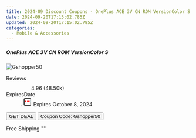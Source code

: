 ```yaml
---
title: 2024-09 Discount Coupons - OnePlus ACE 3V CN ROM VersionColor S | Gshopper
date: 2024-09-20T17:15:02.785Z
updated: 2024-09-20T17:15:02.785Z
categories:
  - Mobile & Accessories
---
```



<div class="max-w-4xl mx-auto grid grid-cols-1 lg:max-w-5xl lg:gap-x-20 lg:grid-cols-2">
  <div class="relative p-3 col-start-1 row-start-1 flex flex-col-reverse rounded-lg bg-gradient-to-t from-black/75 via-black/0 sm:bg-none sm:row-start-2 sm:p-0 lg:row-start-1">
    <h5 class="mt-1 text-lg font-semibold text-white sm:text-slate-900 md:text-2xl dark:sm:text-white">OnePlus ACE 3V CN ROM VersionColor S</h5>
  </div>
  
  <div class="col-start-1 col-end-3 row-start-1 grid gap-4 sm:mb-6 sm:grid-cols-4 lg:col-start-2 lg:row-span-6 lg:row-end-6 lg:mb-0 lg:gap-6">
      <img src="&quot;&quot;" onClick="javascript:window.open(decodeURIComponent('%22https%3A%2F%2Fwww.shareasale.com%2Fu.cfm%3Fd%3D1117874%26m%3D97331%26u%3D4338022%22'), '_blank');void(0);" alt="Gshopper50" class="h-60 w-full rounded-lg object-cover sm:col-span-2 sm:h-52 lg:col-span-full" loading="lazy" />
    
  </div>
  <dl class="row-start-2 mt-4 flex items-center text-xs font-medium sm:row-start-3 sm:mt-1 md:mt-2.5 lg:row-start-2">
    <dt class="sr-only">Reviews</dt>
    <dd class="flex items-center text-indigo-600 dark:text-indigo-400">
      <svg width="24" height="24" fill="none" aria-hidden="true" class="mr-1 stroke-current dark:stroke-indigo-500">
        <path d="m12 5 2 5h5l-4 4 2.103 5L12 16l-5.103 3L9 14l-4-4h5l2-5Z" stroke-width="2" stroke-linecap="round" stroke-linejoin="round" />
      </svg>
      <span>4.96 <span class="font-normal text-slate-400">(48.50k)</span></span>
    </dd>
    <dt class="sr-only">ExpiresDate</dt>
    <dd class="flex items-center">
      <svg width="2" height="2" aria-hidden="true" fill="currentColor" class="mx-3 text-slate-300">
        <circle cx="1" cy="1" r="1" />
      </svg>
      <svg width="24" height="24" viewBox="0 0 24 24" fill="none" stroke="currentColor" stroke-width="2">
        <rect x="3" y="3" width="18" height="18" rx="2" fill="#fff" />
        <path d="M6 10L18 10" stroke="red" stroke-width="2" fill="none" />
        <path d="M10 6L10 18" stroke="#fff" stroke-width="2" fill="none" />
      </svg>
      Expires October 8, 2024    </dd>
  </dl>
  <div class="col-start-1 row-start-3 mt-4 self-center sm:col-start-2 sm:row-span-2 sm:row-start-2 sm:mt-0 lg:col-start-1 lg:row-start-3 lg:row-end-4 lg:mt-6">
    <button type="button" onClick="javascript:window.open(decodeURIComponent('%22https%3A%2F%2Fwww.shareasale.com%2Fu.cfm%3Fd%3D1117874%26m%3D97331%26u%3D4338022%22'), '_blank');void(0);" class="rounded-lg bg-red-600 px-3 py-2 text-sm font-medium leading-6 text-white">GET DEAL</button>
    <button type="button" onClick="javascript:window.open(decodeURIComponent('%22https%3A%2F%2Fwww.shareasale.com%2Fu.cfm%3Fd%3D1117874%26m%3D97331%26u%3D4338022%22'), '_blank');void(0);" class="border-dashed border-2 border-indigo-600 bg-green-100 text-sm leading-6 font-medium py-2 px-3 rounded-lg">Coupon Code: Gshopper50</button>
  </div>
  <p class="col-start-1 mt-4 text-sm leading-6 sm:col-span-2 lg:col-span-1 lg:row-start-4 lg:mt-6 dark:text-slate-400">
    Free Shipping 
""  </p>
</div>